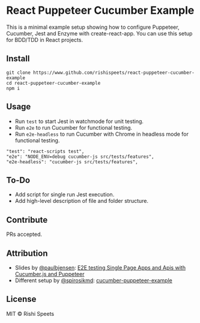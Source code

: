# React Puppeteer Cucumber Example

This is a minimal example setup showing how to configure Puppeteer, Cucumber, Jest and Enzyme with create-react-app. You can use this setup for BDD/TDD in React projects.

## Install

```
git clone https://www.github.com/rishispeets/react-puppeteer-cucumber-example
cd react-puppeteer-cucumber-example
npm i
```

## Usage

- Run `test` to start Jest in watchmode for unit testing.
- Run `e2e` to run Cucumber for functional testing.
- Run `e2e-headless` to run Cucumber with Chrome in headless mode for functional testing.

```
"test": "react-scripts test",
"e2e": "NODE_ENV=debug cucumber-js src/tests/features",
"e2e-headless": "cucumber-js src/tests/features",
```

## To-Do

- Add script for single run Jest execution.
- Add high-level description of file and folder structure.

## Contribute

PRs accepted.

## Attribution

- Slides by [@paulbjensen](https://github.com/paulbjensen): [E2E testing Single Page Apps and Apis with Cucumber.js and Puppeteer](https://www.slideshare.net/paulbjensen/e2e-testing-single-page-apps-and-apis-with-cucumberjs-and-puppeteer)
- Different setup by [@spirosikmd](https://github.com/spirosikmd): [cucumber-puppeteer-example](https://github.com/spirosikmd/cucumber-puppeteer-example)

## License

MIT © Rishi Speets
